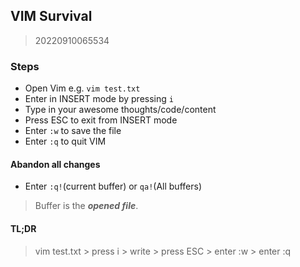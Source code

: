 ## VIM Survival

> 20220910065534

### Steps
* Open Vim e.g. `vim test.txt`
* Enter in INSERT mode by pressing `i`
* Type in your awesome thoughts/code/content
* Press ESC to exit from INSERT mode
* Enter `:w` to save the file
* Enter `:q` to quit VIM

#### Abandon all changes
* Enter `:q!`(current buffer) or `qa!`(All buffers)
> Buffer is the ***opened file***.

#### TL;DR
> vim test.txt > press i > write > press ESC > enter :w > enter :q
